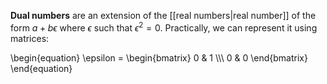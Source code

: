 **Dual numbers** are an extension of the [[real numbers|real number]] of the form $a + b \epsilon$ where $\epsilon$ such that $\epsilon^2 = 0$. Practically, we can represent it using matrices:

\begin{equation}
\epsilon = \begin{bmatrix} 0 & 1 \\\\\ 0 & 0 \end{bmatrix}
\end{equation}

